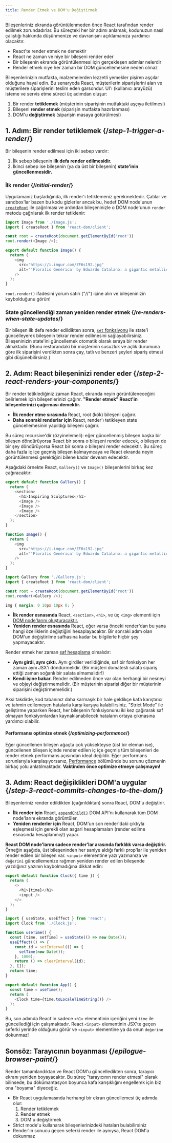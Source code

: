 ```yaml
---
title: Render Etmek ve DOM'u Değiştirmek
---
```


<Intro>

Bileşenleriniz ekranda görüntülenmeden önce React tarafından render edilmek zorundadırlar. Bu süreçteki her bir adımı anlamak, kodunuzun nasıl çalıştığı hakkında düşünmenize ve davranışını açıklamanıza yardımcı olacaktır.

</Intro>

<YouWillLearn>

* React'te render etmek ne demektir
* React ne zaman ve niye bir bileşeni render eder
* Bir bileşenin ekranda görüntülenmesi için gerçekleşen adımlar nelerdir
* Render etmek niye her zaman bir DOM güncellemesine neden olmaz

</YouWillLearn>

Bileşenlerinizin mutfakta, malzemelerden lezzetli yemekler pişiren aşçılar olduğunu hayal edin. Bu senaryoda React, müşterilerin siparişlerini alan ve müşterilere siparişlerini teslim eden garsondur. UI'ı (kullanıcı arayüzü) isteme ve servis etme süreci üç adımdan oluşur:

1. Bir render **tetiklemek** (müşterinin siparişinin mutfaktaki aşçıya iletilmesi)
2. Bileşeni **render etmek**  (siparişin mutfakta hazırlanması)
3. DOM'u **değiştirmek** (siparişin masaya götürülmesi)

<IllustrationBlock sequential>
  <Illustration caption="Trigger" alt="React as a server in a restaurant, fetching orders from the users and delivering them to the Component Kitchen." src="/images/docs/illustrations/i_render-and-commit1.png" />
  <Illustration caption="Render" alt="The Card Chef gives React a fresh Card component." src="/images/docs/illustrations/i_render-and-commit2.png" />
  <Illustration caption="Commit" alt="React delivers the Card to the user at their table." src="/images/docs/illustrations/i_render-and-commit3.png" />
</IllustrationBlock>

## 1. Adım: Bir render tetiklemek {/*step-1-trigger-a-render*/}

Bir bileşenin render edilmesi için iki sebep vardır:

1. İlk sebep bileşenin **ilk defa render edilmesidir.**
2. İkinci sebep ise bileşenin (ya da üst bir bileşenin) **state'inin güncellenmesidir.**

### İlk render {/*initial-render*/}

Uygulamanız başladığında, ilk render'ı tetiklemeniz gerekmektedir. Çatılar ve sandbox'lar bazen bu kodu gizlerler ancak bu, hedef DOM node'unun [`createRoot`](/reference/react-dom/client/createRoot) ile çağrılması ve ardından bileşeninizle o DOM node'unun `render` metodu çağrılarak ilk render tetiklenir:

<Sandpack>

```js index.js active
import Image from './Image.js';
import { createRoot } from 'react-dom/client';

const root = createRoot(document.getElementById('root'))
root.render(<Image />);
```

```js Image.js
export default function Image() {
  return (
    <img
      src="https://i.imgur.com/ZF6s192.jpg"
      alt="'Floralis Genérica' by Eduardo Catalano: a gigantic metallic flower sculpture with reflective petals"
    />
  );
}
```

</Sandpack>

`root.render()` ifadesini yorum satırı ("//") içine alın ve bileşeninizin kaybolduğunu görün!

### State güncellendiği zaman yeniden render etmek {/*re-renders-when-state-updates*/}

Bir bileşen ilk defa render edildikten sonra, [`set` fonksiyonu](/reference/react/useState#setstate) ile state'i güncelleyerek bileşenin tekrar render edilmesini sağlayabilirsiniz. Bileşeninizin state'ini güncellemek otomatik olarak sıraya bir render almaktadır. (Bunu restorandaki bir müşterinin susuzluk ve açlık durumuna göre ilk siparişini verdikten sonra çay, tatlı ve benzeri şeyleri sipariş etmesi gibi düşünebilirsiniz.)

<IllustrationBlock sequential>
  <Illustration caption="State update..." alt="React as a server in a restaurant, serving a Card UI to the user, represented as a patron with a cursor for their head. They patron expresses they want a pink card, not a black one!" src="/images/docs/illustrations/i_rerender1.png" />
  <Illustration caption="...triggers..." alt="React returns to the Component Kitchen and tells the Card Chef they need a pink Card." src="/images/docs/illustrations/i_rerender2.png" />
  <Illustration caption="...render!" alt="The Card Chef gives React the pink Card." src="/images/docs/illustrations/i_rerender3.png" />
</IllustrationBlock>

## 2. Adım: React bileşeninizi render eder {/*step-2-react-renders-your-components*/}

Bir render tetiklediğiniz zaman React, ekranda neyin görüntüleneceğini belirlemek için bileşenlerinizi çağırır. **"Render etmek" React'in bileşenlerinizi çağırması demektir.**

* **İlk render etme sırasında** React, root (kök) bileşeni çağırır.
* **Daha sonraki renderlar için** React, render'ı tetikleyen state güncellemesinin yapıldığı bileşeni çağırır.

Bu süreç recursive'dir (özyinelemeli): eğer güncellenmiş bileşen başka bir bileşen döndürüyorsa React bir sonra _o_ bileşeni render edecek, o bileşen de bir şey döndürüyorsa React bir sonra _o_ bileşeni render edecektir. Bu süreç daha fazla iç içe geçmiş bileşen kalmayıncaya ve React ekranda neyin görüntülenmesi gerektiğini bilene kadar deveam edecektir.

Aşağıdaki örnekte React, `Gallery()` ve  `Image()` bileşenlerini birkaç kez çağıracaktır:

<Sandpack>

```js Gallery.js active
export default function Gallery() {
  return (
    <section>
      <h1>Inspiring Sculptures</h1>
      <Image />
      <Image />
      <Image />
    </section>
  );
}

function Image() {
  return (
    <img
      src="https://i.imgur.com/ZF6s192.jpg"
      alt="'Floralis Genérica' by Eduardo Catalano: a gigantic metallic flower sculpture with reflective petals"
    />
  );
}
```

```js index.js
import Gallery from './Gallery.js';
import { createRoot } from 'react-dom/client';

const root = createRoot(document.getElementById('root'))
root.render(<Gallery />);
```

```css
img { margin: 0 10px 10px 0; }
```

</Sandpack>

* **İlk render esnasında** React, `<section>`, `<h1>`, ve üç `<img>` elementi için [DOM node'larını oluşturacaktır.](https://developer.mozilla.org/docs/Web/API/Document/createElement)
* **Yeniden render esnasında** React, eğer varsa önceki render'dan bu yana hangi özelliklerin değiştiğini hesaplayacaktır. Bir sonraki adım olan DOM'un değiştirilme safhasına kadar bu bilgilerle hiçbir şey yapmayacaktır.

<Pitfall>

Render etmek her zaman [saf hesaplama](/learn/keeping-components-pure) olmalıdır:

* **Aynı girdi, aynı çıktı.** Aynı girdiler verildiğinde, saf bir fonksiyon her zaman aynı JSX'i döndürmelidir. (Bir müşteri domatesli salata sipariş ettiği zaman soğanlı bir salata almamalıdır!)
* **Kendi işine bakar.** Render edilmeden önce var olan herhangi bir nesneyi ve objeyi değiştirmemelidir. (Bir müşterinin siparişi diğer bir müşterinin siparişini değiştirmemelidir.)

Aksi takdirde, kod tabanınız daha karmaşık bir hale geldikçe kafa karıştırıcı ve tahmin edilemeyen hatalarla karşı karşıya kalabilirsiniz. "Strict Mode" ile geliştirme yaparken React, her bileşenin fonksiyonunu iki kez çağırarak saf olmayan fonksiyonlardan kaynaklanabilecek hataların ortaya çıkmasına yardımcı olabilir.

</Pitfall>

<DeepDive>

#### Performansı optimize etmek {/*optimizing-performance*/}

Eğer güncellenen bileşen ağaçta çok yüksekteyse (üst bir eleman ise), güncellenen bileşen içinde render edilen iç içe geçmiş tüm bileşenleri de render etmek performans açısından ideal değildir. Eğer performans sorunlarıyla karşılaşıyorsanız, [Performance](https://reactjs.org/docs/optimizing-performance.html) bölümünde bu sorunu çözmenin birkaç yolu anlatılmaktadır. **Vaktinden önce optimize etmeye çalışmayın!**

</DeepDive>

## 3. Adım: React değişiklikleri DOM'a uygular {/*step-3-react-commits-changes-to-the-dom*/}

Bileşenleriniz render edildikten (çağırıldıktan) sonra React, DOM'u değiştirir. 

* **İlk render için** React, [`appendChild()`](https://developer.mozilla.org/docs/Web/API/Node/appendChild) DOM API'nı kullanarak tüm DOM node'larını ekranda görüntüler. 
* **Yeniden renderler için** React, DOM'un son render'daki çıktıyla eşleşmesi için gerekli olan asgari hesaplamaları (render edilme esnasında hesaplanmış!) yapar.

**React DOM node'larını sadece render'lar arasında farklılık varsa değiştirir.** Örneğin aşağıda, üst bileşeninden her saniye aldığı farklı prop'lar ile yeniden render edilen bir bileşen var. `<input>` elementine yazı yazmanıza ve `değerini` güncellemenize rağmen yeniden render edilen bileşende yazdığınız yazının kaybolmadığına dikkat edin:

<Sandpack>

```js Clock.js active
export default function Clock({ time }) {
  return (
    <>
      <h1>{time}</h1>
      <input />
    </>
  );
}
```

```js App.js hidden
import { useState, useEffect } from 'react';
import Clock from './Clock.js';

function useTime() {
  const [time, setTime] = useState(() => new Date());
  useEffect(() => {
    const id = setInterval(() => {
      setTime(new Date());
    }, 1000);
    return () => clearInterval(id);
  }, []);
  return time;
}

export default function App() {
  const time = useTime();
  return (
    <Clock time={time.toLocaleTimeString()} />
  );
}
```

</Sandpack>

Bu, son adımda React'in sadece `<h1>` elementinin içeriğini yeni `time` ile güncellediği için çalışmaktadır. React `<input>` elementinin JSX'te geçen seferki yerinde olduğunu görür ve `<input>` elementine ya da onun `değerine` dokunmaz!

## Sonsöz: Tarayıcının boyanması {/*epilogue-browser-paint*/}

Render tamamlandıktan ve React DOM'u güncelledikten sonra, tarayıcı ekranı yeniden boyayacaktır. Bu süreç "tarayıcının render etmesi" olarak bilinsede, bu dökümantasyon boyunca kafa karışıklığını engellemk için biz ona "boyama" diyeceğiz. 

<Illustration alt="A browser painting 'still life with card element'." src="/images/docs/illustrations/i_browser-paint.png" />

<Recap>

* Bir React uygulamasında herhangi bir ekran güncellemesi üç adımda olur: 
  1. Render tetiklemek
  2. Render etmek
  3. DOM'u değiştirmek
* Strict mode'u kullanarak bileşenlerinizdeki hataları bulabilirsiniz
* Render'ın sonucu geçen seferki render ile aynıysa, React DOM'a dokunmaz

</Recap>

